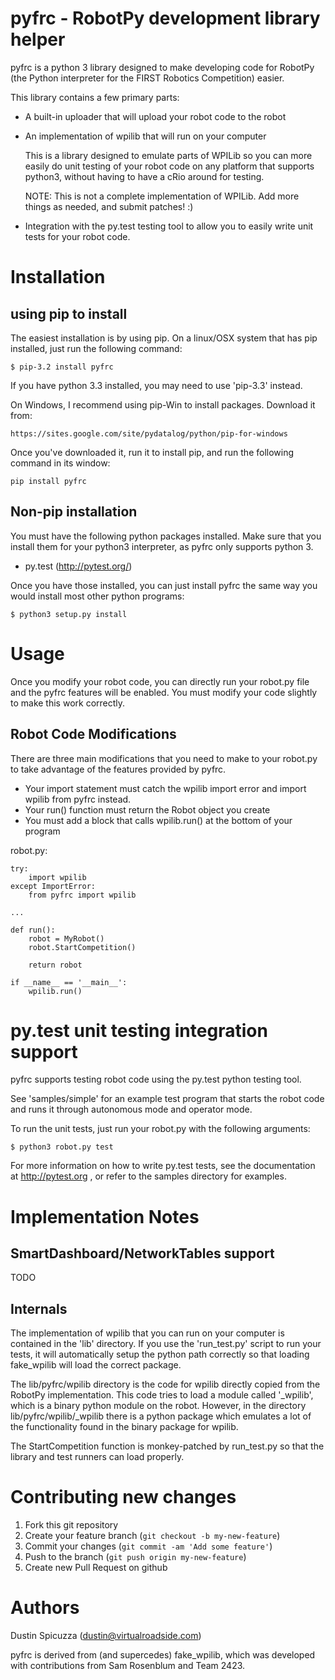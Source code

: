 pyfrc - RobotPy development library helper
==========================================

pyfrc is a python 3 library designed to make developing code for RobotPy (the
Python interpreter for the FIRST Robotics Competition) easier.

This library contains a few primary parts:

* A built-in uploader that will upload your robot code to the robot
* An implementation of wpilib that will run on your computer

  This is a library designed to emulate parts of WPILib so you can more easily
  do unit testing of your robot code on any platform that supports python3,
  without having to have a cRio around for testing. 

    NOTE: This is not a complete implementation of WPILib. Add more things
    as needed, and submit patches! :) 
    
* Integration with the py.test testing tool to allow you to easily write unit
  tests for your robot code.


Installation
============

using pip to install
--------------------

The easiest installation is by using pip. On a linux/OSX system that has pip
installed, just run the following command:

	$ pip-3.2 install pyfrc
	
If you have python 3.3 installed, you may need to use 'pip-3.3' instead.

On Windows, I recommend using pip-Win to install packages. Download it from:

	https://sites.google.com/site/pydatalog/python/pip-for-windows
	
Once you've downloaded it, run it to install pip, and run the following
command in its window:

	pip install pyfrc


Non-pip installation
--------------------

You must have the following python packages installed. Make sure that you
install them for your python3 interpreter, as pyfrc only supports python 3.

* py.test (http://pytest.org/)

Once you have those installed, you can just install pyfrc the same way 
you would install most other python programs:

	$ python3 setup.py install

Usage
=====

Once you modify your robot code, you can directly run your robot.py file
and the pyfrc features will be enabled. You must modify your code slightly
to make this work correctly.


Robot Code Modifications
------------------------

There are three main modifications that you need to make to your robot.py
to take advantage of the features provided by pyfrc. 

* Your import statement must catch the wpilib import error and import
  wpilib from pyfrc instead.
* Your run() function must return the Robot object you create
* You must add a block that calls wpilib.run() at the bottom of your
  program

robot.py:

    try:
        import wpilib
    except ImportError:
        from pyfrc import wpilib
        
    ...

    def run():
        robot = MyRobot()
        robot.StartCompetition()
        
        return robot
        
    if __name__ == '__main__':
        wpilib.run()


py.test unit testing integration support
========================================

pyfrc supports testing robot code using the py.test python testing tool.

See 'samples/simple' for an example test program that starts the robot
code and runs it through autonomous mode and operator mode. 

To run the unit tests, just run your robot.py with the following arguments:

	$ python3 robot.py test

For more information on how to write py.test tests, see the documentation
at http://pytest.org , or refer to the samples directory for examples.


Implementation Notes
====================

SmartDashboard/NetworkTables support
------------------------------------

TODO

Internals
---------

The implementation of wpilib that you can run on your computer is contained
in the 'lib' directory. If you use the 'run_test.py' script to run your
tests, it will automatically setup the python path correctly so that loading
fake_wpilib will load the correct package. 

The lib/pyfrc/wpilib directory is the code for wpilib directly copied from 
the RobotPy implementation. This code tries to load a module called '_wpilib',
which is a binary python module on the robot. However, in the directory 
lib/pyfrc/wpilib/_wpilib there is a python package which emulates a lot of
the functionality found in the binary package for wpilib. 

The StartCompetition function is monkey-patched by run_test.py so that the
library and test runners can load properly. 

Contributing new changes
========================

1. Fork this git repository
2. Create your feature branch (`git checkout -b my-new-feature`)
3. Commit your changes (`git commit -am 'Add some feature'`)
4. Push to the branch (`git push origin my-new-feature`)
5. Create new Pull Request on github


Authors
=======

Dustin Spicuzza (dustin@virtualroadside.com)

pyfrc is derived from (and supercedes) fake_wpilib, which was developed with
contributions from Sam Rosenblum and Team 2423. 
